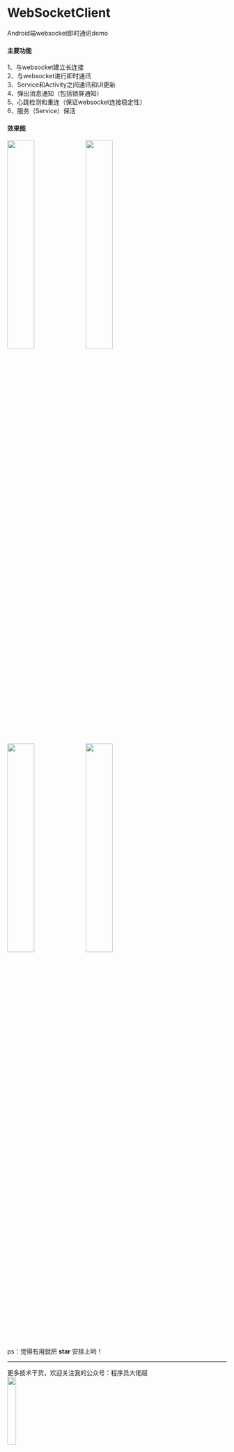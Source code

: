 # WebSocketClient
Android端websocket即时通讯demo


#### 主要功能
1、与websocket建立长连接<br>
2、与websocket进行即时通讯<br>
3、Service和Activity之间通讯和UI更新<br>
4、弹出消息通知（包括锁屏通知）<br>
5、心跳检测和重连（保证websocket连接稳定性）<br>
6、服务（Service）保活<br>

#### 效果图
<div>
<img src="https://github.com/yangxch/WebSocketClient/raw/master/screenshot/chatntf.jpg" width="35%" height="35%">
<img src="https://github.com/yangxch/WebSocketClient/raw/master/screenshot/chat.jpg" width="35%" height="35%">
  <br><br>
<img src="https://github.com/yangxch/WebSocketClient/raw/master/screenshot/notification.jpg" width="35%" height="35%">
<img src="https://github.com/yangxch/WebSocketClient/raw/master/screenshot/lockmsg.jpg" width="35%" height="35%">
</div>

<br>
ps：觉得有用就把 <b>star</b> 安排上哟！

***
更多技术干货，欢迎关注我的公众号：程序员大佬超
<br><img src="https://github.com/yangxch/WebSocketClient/raw/master/screenshot/qrcode_chaoyoung.jpg" width="20%" height="20%">
